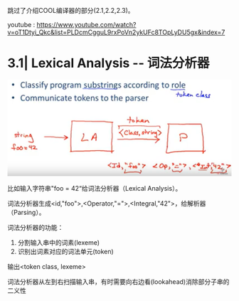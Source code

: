 跳过了介绍COOL编译器的部分(2.1,2.2,2.3)。

youtube : https://www.youtube.com/watch?v=oT1Dtyi_Qkc&list=PLDcmCgguL9rxPoVn2ykUFc8TOpLyDU5gx&index=7

# 3.1| Lexical Analysis -- 词法分析器

![avatar](2.png)

比如输入字符串"foo = 42“给词法分析器（Lexical Analysis）。

词法分析器生成<id,"foo">,<Operator,"=">,<Integral,"42">，给解析器（Parsing）。

词法分析器的功能：

1. 分割输入串中的词素(lexeme)
2. 识别出词素对应的词法单元(token)

输出<token class, lexeme>

词法分析器从左到右扫描输入串，有时需要向右边看(lookahead)消除部分子串的二义性
